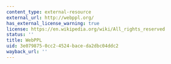 ```yaml
---
content_type: external-resource
external_url: http://webppl.org/
has_external_license_warning: true
license: https://en.wikipedia.org/wiki/All_rights_reserved
status: ''
title: WebPPL
uid: 3e079875-0cc2-4524-bace-da2dbc04ddc2
wayback_url: ''
---
```

